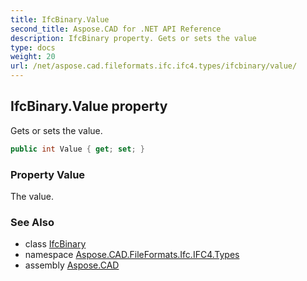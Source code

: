```yaml
---
title: IfcBinary.Value
second_title: Aspose.CAD for .NET API Reference
description: IfcBinary property. Gets or sets the value
type: docs
weight: 20
url: /net/aspose.cad.fileformats.ifc.ifc4.types/ifcbinary/value/
---
```

## IfcBinary.Value property

Gets or sets the value.

```csharp
public int Value { get; set; }
```

### Property Value

The value.

### See Also

* class [IfcBinary](../)
* namespace [Aspose.CAD.FileFormats.Ifc.IFC4.Types](../../ifcbinary/)
* assembly [Aspose.CAD](../../../)


